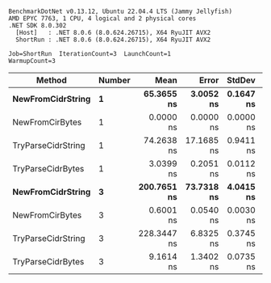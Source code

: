 ```

BenchmarkDotNet v0.13.12, Ubuntu 22.04.4 LTS (Jammy Jellyfish)
AMD EPYC 7763, 1 CPU, 4 logical and 2 physical cores
.NET SDK 8.0.302
  [Host]   : .NET 8.0.6 (8.0.624.26715), X64 RyuJIT AVX2
  ShortRun : .NET 8.0.6 (8.0.624.26715), X64 RyuJIT AVX2

Job=ShortRun  IterationCount=3  LaunchCount=1  
WarmupCount=3  

```
| Method             | Number | Mean        | Error      | StdDev    | Min         | Max         | Allocated |
|------------------- |------- |------------:|-----------:|----------:|------------:|------------:|----------:|
| **NewFromCidrString**  | **1**      |  **65.3655 ns** |  **3.0052 ns** | **0.1647 ns** |  **65.2270 ns** |  **65.5476 ns** |         **-** |
| NewFromCirBytes    | 1      |   0.0000 ns |  0.0000 ns | 0.0000 ns |   0.0000 ns |   0.0000 ns |         - |
| TryParseCidrString | 1      |  74.2638 ns | 17.1685 ns | 0.9411 ns |  73.6777 ns |  75.3493 ns |         - |
| TryParseCidrBytes  | 1      |   3.0399 ns |  0.2051 ns | 0.0112 ns |   3.0331 ns |   3.0529 ns |         - |
| **NewFromCidrString**  | **3**      | **200.7651 ns** | **73.7318 ns** | **4.0415 ns** | **198.4107 ns** | **205.4317 ns** |         **-** |
| NewFromCirBytes    | 3      |   0.6001 ns |  0.0540 ns | 0.0030 ns |   0.5977 ns |   0.6034 ns |         - |
| TryParseCidrString | 3      | 228.3447 ns |  6.8325 ns | 0.3745 ns | 227.9167 ns | 228.6124 ns |         - |
| TryParseCidrBytes  | 3      |   9.1614 ns |  1.3402 ns | 0.0735 ns |   9.0862 ns |   9.2330 ns |         - |
